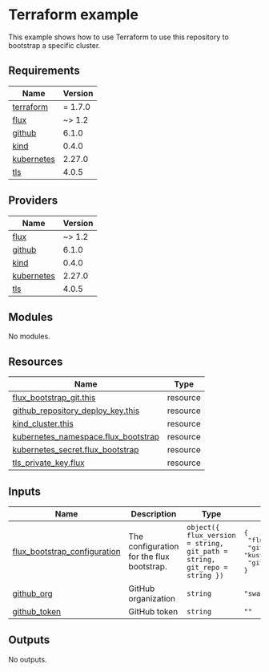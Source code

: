 # Terraform example

This example shows how to use Terraform to use this repository to bootstrap a specific cluster.

<!-- BEGINNING OF PRE-COMMIT-TERRAFORM DOCS HOOK -->
## Requirements

| Name | Version |
|------|---------|
| <a name="requirement_terraform"></a> [terraform](#requirement\_terraform) | = 1.7.0 |
| <a name="requirement_flux"></a> [flux](#requirement\_flux) | ~> 1.2 |
| <a name="requirement_github"></a> [github](#requirement\_github) | 6.1.0 |
| <a name="requirement_kind"></a> [kind](#requirement\_kind) | 0.4.0 |
| <a name="requirement_kubernetes"></a> [kubernetes](#requirement\_kubernetes) | 2.27.0 |
| <a name="requirement_tls"></a> [tls](#requirement\_tls) | 4.0.5 |

## Providers

| Name | Version |
|------|---------|
| <a name="provider_flux"></a> [flux](#provider\_flux) | ~> 1.2 |
| <a name="provider_github"></a> [github](#provider\_github) | 6.1.0 |
| <a name="provider_kind"></a> [kind](#provider\_kind) | 0.4.0 |
| <a name="provider_kubernetes"></a> [kubernetes](#provider\_kubernetes) | 2.27.0 |
| <a name="provider_tls"></a> [tls](#provider\_tls) | 4.0.5 |

## Modules

No modules.

## Resources

| Name | Type |
|------|------|
| [flux_bootstrap_git.this](https://registry.terraform.io/providers/fluxcd/flux/latest/docs/resources/bootstrap_git) | resource |
| [github_repository_deploy_key.this](https://registry.terraform.io/providers/integrations/github/6.1.0/docs/resources/repository_deploy_key) | resource |
| [kind_cluster.this](https://registry.terraform.io/providers/tehcyx/kind/0.4.0/docs/resources/cluster) | resource |
| [kubernetes_namespace.flux_bootstrap](https://registry.terraform.io/providers/hashicorp/kubernetes/2.27.0/docs/resources/namespace) | resource |
| [kubernetes_secret.flux_bootstrap](https://registry.terraform.io/providers/hashicorp/kubernetes/2.27.0/docs/resources/secret) | resource |
| [tls_private_key.flux](https://registry.terraform.io/providers/hashicorp/tls/4.0.5/docs/resources/private_key) | resource |

## Inputs

| Name | Description | Type | Default | Required |
|------|-------------|------|---------|:--------:|
| <a name="input_flux_bootstrap_configuration"></a> [flux\_bootstrap\_configuration](#input\_flux\_bootstrap\_configuration) | The configuration for the flux bootstrap. | `object({ flux_version = string, git_path = string, git_repo = string })` | <pre>{<br>  "flux_version": "v2.2.3",<br>  "git_path": "kustomize/us-west-2-platform-engineering-sbx",<br>  "git_repo": "git@github.com/swade1987/flux2-multi-cluster-bootstrap-repo"<br>}</pre> | no |
| <a name="input_github_org"></a> [github\_org](#input\_github\_org) | GitHub organization | `string` | `"swade1987"` | no |
| <a name="input_github_token"></a> [github\_token](#input\_github\_token) | GitHub token | `string` | `""` | no |

## Outputs

No outputs.
<!-- END OF PRE-COMMIT-TERRAFORM DOCS HOOK -->
